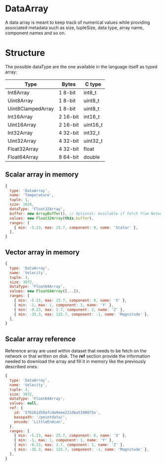# DataArray

A data array is meant to keep track of numerical values while providing associated metadata such as size, tupleSize, data type, array name, component names and so on.

# Structure

The possible dataType are the one available in the language itself as typed array:

| Type              | Bytes    | C type   |
| ----------------- | -------- | -------- |
| Int8Array         | 1 8-bit  | int8_t   |
| Uint8Array        | 1 8-bit  | uint8_t  |  
| Uint8ClampedArray | 1 8-bit  | uint8_t  |  
| Int16Array        | 2 16-bit | int16_t  |  
| Uint16Array       | 2 16-bit | uint16_t |  
| Int32Array        | 4 32-bit | int32_t  |  
| Uint32Array       | 4 32-bit | uint32_t |  
| Float32Array      | 4 32-bit | float    |
| Float64Array      | 8 64-bit | double   |


## Scalar array in memory

```js
{
  type: 'DataArray',
  name: 'Temperature',
  tuple: 1,
  size: 1024,
  dataType: 'Float32Array',
  buffer: new ArrayBuffer(), // Optional: Available if fetch from Network
  values: new Float32Array(this.buffer),
  ranges: [
    { min: -5.23, max: 25.7, component: 0, name: 'Scalar' },
  ],
}
``` 

## Vector array in memory

```js
{
  type: 'DataArray',
  name: 'Velocity',
  tuple: 3,
  size: 3072,
  dataType: 'Float64Array',
  values: new Float64Array([...]),
  ranges: [
    { min: -5.23, max: 25.7, component: 0, name: 'X' },
    { min: -1, max: 1, component: 1, name: 'Y' },
    { min: -0.23, max: 2.7, component: 2, name: 'Z' },
    { min: -35.3, max: 125.7, component: -1, name: 'Magnitude' },
  ],
}
``` 

## Scalar array reference

Reference array are used within dataset that needs to be fetch on the network
or that written on disk.
The __ref__ section provide the information needed to download the array and fill
it in memory like the previously described ones.

```js
{
  type: 'DataArray',
  name: 'Velocity',
  tuple: 3,
  size: 3072,
  dataType: 'Float64Array',
  values: null,
  ref: {
    id: '57b161d50afcda9eee221d6a5190075e',
    basepath: '/pointdata/',
    encode: 'LittleEndian',
  },
  ranges: [
    { min: -5.23, max: 25.7, component: 0, name: 'X' },
    { min: -1, max: 1, component: 1, name: 'Y' },
    { min: -0.23, max: 2.7, component: 2, name: 'Z' },
    { min: -35.3, max: 125.7, component: -1, name: 'Magnitude' },
  ],
}
``` 
